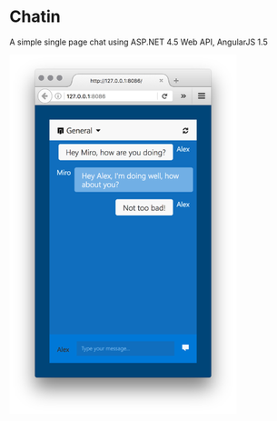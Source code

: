 # Chatin
A simple single page chat using ASP.NET 4.5 Web API, AngularJS 1.5

<img src="Chatin.png" width="400">

